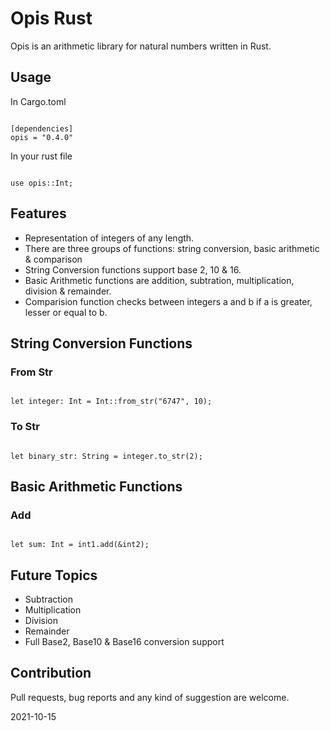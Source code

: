 # Opis Rust
Opis is an arithmetic library for natural numbers written in Rust.

## Usage

In Cargo.toml
```

[dependencies]
opis = "0.4.0"

```

In your rust file
```

use opis::Int;

```

## Features
- Representation of integers of any length.
- There are three groups of functions: string conversion, basic arithmetic & comparison
- String Conversion functions support base 2, 10 & 16.
- Basic Arithmetic functions are addition, subtration, multiplication, division & remainder.
- Comparision function checks between integers a and b if a is greater, lesser or equal to b.

## String Conversion Functions

### From Str

```

let integer: Int = Int::from_str("6747", 10);

```

### To Str

```

let binary_str: String = integer.to_str(2);

```

## Basic Arithmetic Functions

### Add

```

let sum: Int = int1.add(&int2);

```

## Future Topics
- Subtraction
- Multiplication
- Division
- Remainder
- Full Base2, Base10 & Base16 conversion support

## Contribution
Pull requests, bug reports and any kind of suggestion are welcome.

2021-10-15

